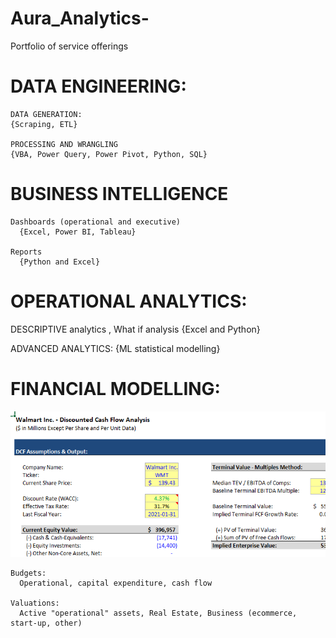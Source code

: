 # Aura_Analytics-
Portfolio of service offerings

# DATA ENGINEERING: 
  
    DATA GENERATION:
    {Scraping, ETL}
    
    PROCESSING AND WRANGLING
    {VBA, Power Query, Power Pivot, Python, SQL}
    
# BUSINESS INTELLIGENCE

    Dashboards (operational and executive)
      {Excel, Power BI, Tableau}
  
    Reports 
      {Python and Excel}

    
# OPERATIONAL ANALYTICS: 
 
  DESCRIPTIVE analytics , What if analysis
   {Excel and Python}
    
  ADVANCED ANALYTICS: 
    {ML statistical modelling}
 

# FINANCIAL MODELLING: 
  
  ![](/images/Capture.PNG)
  
    Budgets:  
      Operational, capital expenditure, cash flow 
    
    Valuations: 
      Active "operational" assets, Real Estate, Business (ecommerce, start-up, other) 
      
